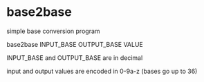 # base2base
simple base conversion program

base2base INPUT_BASE OUTPUT_BASE VALUE

INPUT_BASE and OUTPUT_BASE are in decimal

input and output values are encoded in 0-9a-z (bases go up to 36)

